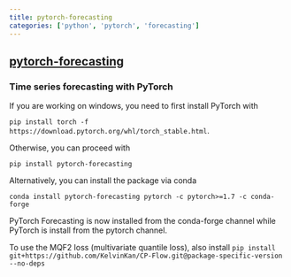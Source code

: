 ```yaml
---
title: pytorch-forecasting
categories: ['python', 'pytorch', 'forecasting']
---
```

## [pytorch-forecasting](https://github.com/jdb78/pytorch-forecasting)

### Time series forecasting with PyTorch


If you are working on windows, you need to first install PyTorch with

`pip install torch -f https://download.pytorch.org/whl/torch_stable.html`.

Otherwise, you can proceed with

`pip install pytorch-forecasting`

Alternatively, you can install the package via conda

`conda install pytorch-forecasting pytorch -c pytorch>=1.7 -c conda-forge`

PyTorch Forecasting is now installed from the conda-forge channel while PyTorch is install from the pytorch channel.

To use the MQF2 loss (multivariate quantile loss), also install
`pip install git+https://github.com/KelvinKan/CP-Flow.git@package-specific-version --no-deps`

